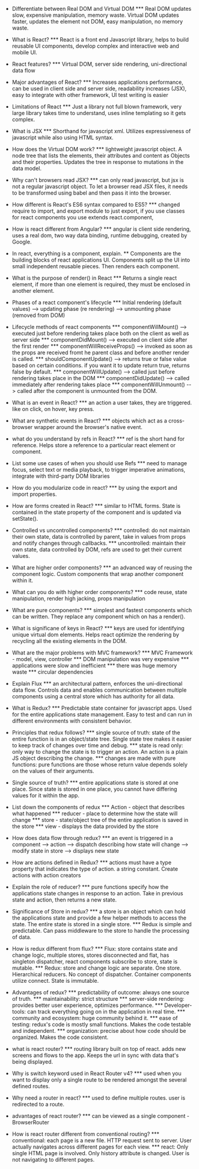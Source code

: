 * Differentiate between Real DOM and Virtual DOM
*** Real DOM updates slow, expensive manipulation, memory waste. Virtual DOM updates faster, updates the element not DOM, easy manipulation, no memory waste.

* What is React?
*** React is a front end Javascript library, helps to build reusable UI components, develop complex and interactive web and mobile UI.

* React features?
*** Virtual DOM, server side rendering, uni-directional data flow

* Major advantages of React?
*** Increases applications performance, can be used in client side and server side, readability increases (JSX), easy to integrate with other framework, UI test writing is easier

* Limitations of React
*** Just a library not full blown framework, very large library takes time to understand, uses inline templating so it gets complex.

* What is JSX
*** Shorthand for javascript xml. Utilizes expressiveness of javascript while also using HTML syntax.

* How does the Virtual DOM work?
*** lightweight javascript object. A node tree that lists the elements, their attributes and content as Objects and their properties. Updates the tree in response to mutations in the data model.

* Why can't browsers read JSX?
*** can only read javascript, but jsx is not a regular javascript object. To let a browser read JSX files, it needs to be transformed using babel and then pass it into the browser.

* How different is React's ES6 syntax compared to ES5?
*** changed require to import, and export module to just export, if you use classes for react components you use extends react.component, 

* How is react different from Angular?
*** angular is client side rendering, uses a real dom, two way data binding, runtime debugging, created by Google.

* In react, everything is a component, explain.
** Components are the building blocks of react applications UI. Components split up the UI into small independent reusable pieces. Then renders each component.

* What is the purpose of render() in React
*** Returns a single react element, if more than one element is required, they must be enclosed in another element.

* Phases of a react component's lifecycle
*** Initial rendering (default values) --> updating phase (re rendering) --> unmounting phase (removed from DOM)

* Lifecycle methods of react components
*** componentWillMount() --> executed just before rendering takes place both on the client as well as server side
*** componentDidMount() --> executed on client side after the first render
*** componentWillReceiveProps() --> invoked as soon as the props are received fromt he parent class and before another render is called.
*** shouldComponentUpdate() --> returns true or false value based on certain conditions. if you want it to update return true, returns false by default.
*** componentWillUpdate() --> called just before rendering takes place in the DOM
*** componentDidUpdate() --> called immediately after rendering takes place
*** componentWillUnmount() --> called after the component is unmounted from the DOM.

* What is an event in React?
*** an action a user takes, they are triggered. like on click, on hover, key press.

* What are synthetic events in React?
*** objects which act as a cross-browser wrapper around the browser's native event.

* what do you understand by refs in React?
*** ref is the short hand for reference. Helps store a reference to a particular react element or component. 

* List some use cases of when you should use Refs
*** need to manage focus, select text or media playback, to trigger imperative animations, integrate with third-party DOM libraries

* How do you modularize code in react?
*** by using the export and import properties.

* How are forms created in React?
*** similar to HTML forms. State is contained in the state property of the component and is updated via setState().

* Controlled vs uncontrolled components?
*** controlled: do not maintain their own state, data is controlled by parent, take in values from props and notify changes through callbacks.
*** uncontrolled: maintain their own state, data controlled by DOM, refs are used to get their current values.

* What are higher order components?
*** an advanced way of reusing the component logic. Custom components that wrap another component within it.

* What can you do with higher order components?
*** code reuse, state manipulation, render high jacking, props manipulation

* What are pure components?
*** simplest and fastest components which can be written. They replace any component which on has a render().

* What is significane of keys in React?
*** keys are used for identifying unique virtual dom elements. Helps react optimize the rendering by recycling all the existing elements in the DOM.

* What are the major problems with MVC framework?
*** MVC Framework - model, view, controller
*** DOM manipulation was very expensive
*** applications were slow and inefficient
*** there was huge memory waste
*** circular dependencies

* Explain Flux
*** an architectural pattern, enforces the uni-directional data flow. Controls data and enables communication between multiple components using a central store which has authority for all data.

* What is Redux?
*** Predictable state container for javascript apps. Used for the entire applications state management. Easy to test and can run in different environments with consistent behavior.

* Principles that redux follows?
*** single source of truth: state of the entire function is in an object/state tree. Single state tree makes it easier to keep track of changes over time and debug.
*** state is read only: only way to change the state is to trigger an action. An action is a plain JS object describing the change.
*** changes are made with pure functions: pure functions are those whose return value depends solely on the values of their arguments.

* Single source of truth?
*** entire applications state is stored at one place. Since state is stored in one place, you cannot have differing values for it within the app.

* List down the components of redux
*** Action - object that describes what happened
*** reducer - place to determine how the state will change
*** store - state/object tree of the entire application is saved in the store
*** view - displays the data provided by the store

* How does data flow through redux?
*** an event is triggered in a component --> action --> dispatch describing how state will change --> modify state in store --> displays new state

* How are actions defined in Redux?
*** actions must have a type property that indicates the type of action. a string constant. Create actions with action creators

* Explain the role of reducer?
*** pure functions specify how the applications state changes in response to an action. Take in previous state and action, then returns a new state.

* Significance of Store in redux?
*** a store is an object which can hold the applications state and provide a few helper methods to access the state. The entire state is stored in a single store.
*** Redux is simple and predictable. Can pass middleware to the store to handle the processing of data. 

* How is redux different from flux?
*** Flux: store contains state and change logic, multiple stores, stores disconnected and flat, has singleton dispatcher, react components subscribe to store, state is mutable.
*** Redux: store and change logic are separate. One store. Hierarchical reducers. No concept of dispatcher. Container components utilize connect. State is immutable.

* Advantages of redux?
*** predictability of outcome: always one source of truth.
*** maintainability: strict structure
*** server-side rendering: provides better user experience, optimizes performance.
*** Developer-tools: can track everything going on in the application in real time.
*** community and ecosystem: huge community behind it.
*** ease of testing: redux's code is mostly small functions. Makes the code testable and independent.
*** organization: precise about how code should be organized. Makes the code consistent.

* what is react router?
*** routing library built on top of react. adds new screens and flows to the app. Keeps the url in sync with data that's being displayed.

* Why is switch keyword used in React Router v4?
*** used when you want to display only a single route to be rendered amongst the several defined routes.

* Why need a router in react?
*** used to define multiple routes. user is redirected to a route.

* advantages of react router?
*** can be viewed as a single component - BrowserRouter

* How is react router different from conventional routing?
*** conventional: each page is a new file. HTTP request sent to server. User actually navigates across different pages for each view.
*** react: Only single HTML page is involved. Only history attribute is changed. User is not navigating to different pages.















